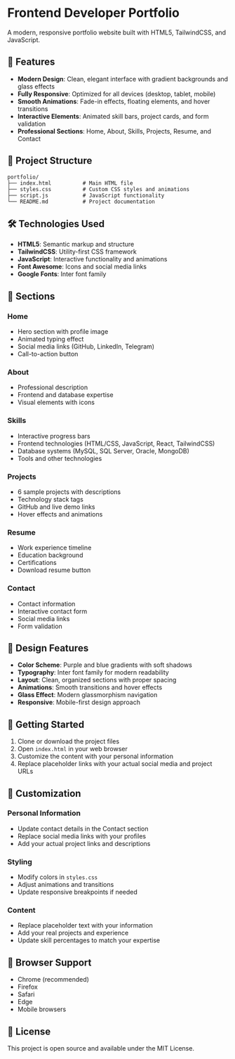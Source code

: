 # Frontend Developer Portfolio

A modern, responsive portfolio website built with HTML5, TailwindCSS, and JavaScript.

## 🚀 Features

- **Modern Design**: Clean, elegant interface with gradient backgrounds and glass effects
- **Fully Responsive**: Optimized for all devices (desktop, tablet, mobile)
- **Smooth Animations**: Fade-in effects, floating elements, and hover transitions
- **Interactive Elements**: Animated skill bars, project cards, and form validation
- **Professional Sections**: Home, About, Skills, Projects, Resume, and Contact

## 📁 Project Structure

```
portfolio/
├── index.html          # Main HTML file
├── styles.css          # Custom CSS styles and animations
├── script.js           # JavaScript functionality
└── README.md           # Project documentation
```

## 🛠 Technologies Used

- **HTML5**: Semantic markup and structure
- **TailwindCSS**: Utility-first CSS framework
- **JavaScript**: Interactive functionality and animations
- **Font Awesome**: Icons and social media links
- **Google Fonts**: Inter font family

## 📱 Sections

### Home
- Hero section with profile image
- Animated typing effect
- Social media links (GitHub, LinkedIn, Telegram)
- Call-to-action button

### About
- Professional description
- Frontend and database expertise
- Visual elements with icons

### Skills
- Interactive progress bars
- Frontend technologies (HTML/CSS, JavaScript, React, TailwindCSS)
- Database systems (MySQL, SQL Server, Oracle, MongoDB)
- Tools and other technologies

### Projects
- 6 sample projects with descriptions
- Technology stack tags
- GitHub and live demo links
- Hover effects and animations

### Resume
- Work experience timeline
- Education background
- Certifications
- Download resume button

### Contact
- Contact information
- Interactive contact form
- Social media links
- Form validation

## 🎨 Design Features

- **Color Scheme**: Purple and blue gradients with soft shadows
- **Typography**: Inter font family for modern readability
- **Layout**: Clean, organized sections with proper spacing
- **Animations**: Smooth transitions and hover effects
- **Glass Effect**: Modern glassmorphism navigation
- **Responsive**: Mobile-first design approach

## 🚀 Getting Started

1. Clone or download the project files
2. Open `index.html` in your web browser
3. Customize the content with your personal information
4. Replace placeholder links with your actual social media and project URLs

## 📝 Customization

### Personal Information
- Update contact details in the Contact section
- Replace social media links with your profiles
- Add your actual project links and descriptions

### Styling
- Modify colors in `styles.css`
- Adjust animations and transitions
- Update responsive breakpoints if needed

### Content
- Replace placeholder text with your information
- Add your real projects and experience
- Update skill percentages to match your expertise

## 📱 Browser Support

- Chrome (recommended)
- Firefox
- Safari
- Edge
- Mobile browsers

## 📄 License

This project is open source and available under the MIT License.
